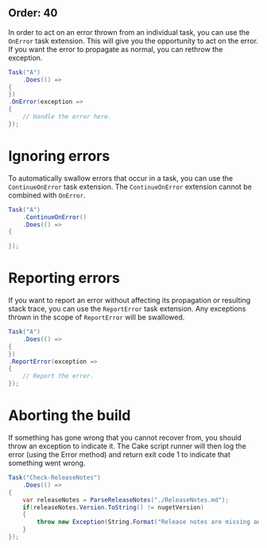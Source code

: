 Order: 40
---

In order to act on an error thrown from an individual task, you can use the `OnError` task extension. This will give you the opportunity to act on the error. If you want the error to propagate as normal, you can rethrow the exception.

```csharp
Task("A")
    .Does(() =>
{
})
.OnError(exception =>
{
    // Handle the error here.
});
```

# Ignoring errors

To automatically swallow errors that occur in a task, you can use the `ContinueOnError` task extension. The `ContinueOnError` extension cannot be combined with `OnError`.

```csharp
Task("A")
    .ContinueOnError()
    .Does(() =>
{

});
```

# Reporting errors

If you want to report an error without affecting its propagation or resulting stack trace, you can use the `ReportError` task extension. Any exceptions thrown in the scope of `ReportError` will be swallowed.

```csharp
Task("A")
    .Does(() =>
{
})
.ReportError(exception =>
{  
    // Report the error.
});
```

# Aborting the build

If something has gone wrong that you cannot recover from, you should throw an exception to indicate it. The Cake script runner will then log the error (using the Error method) and return exit code 1 to indicate that something went wrong.

```csharp
Task("Check-ReleaseNotes")
    .Does(() =>
{
    var releaseNotes = ParseReleaseNotes("./ReleaseNotes.md");
    if(releaseNotes.Version.ToString() != nugetVersion)
    {
        throw new Exception(String.Format("Release notes are missing an entry for v{0}. Latest release notes are for v{1}", nugetVersion, releaseNotes.Version));   
    }
});
```
